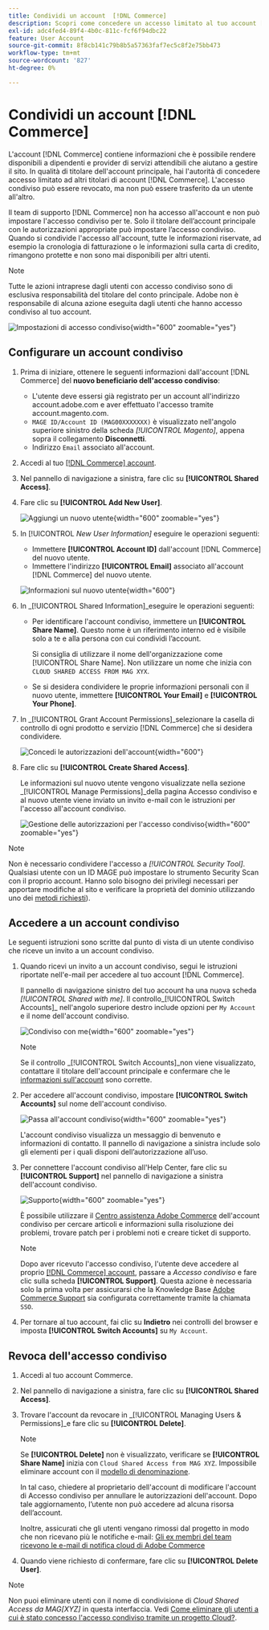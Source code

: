 ```yaml
---
title: Condividi un account  [!DNL Commerce]
description: Scopri come concedere un accesso limitato al tuo account [!DNL Commerce] per altri [!DNL Commerce] titolari di account.
exl-id: adc4fed4-89f4-4b0c-811c-fcf6f94dbc22
feature: User Account
source-git-commit: 8f8cb141c79b8b5a57363faf7ec5c8f2e75bb473
workflow-type: tm+mt
source-wordcount: '827'
ht-degree: 0%

---
```


# Condividi un account [!DNL Commerce]

L&#39;account [!DNL Commerce] contiene informazioni che è possibile rendere disponibili a dipendenti e provider di servizi attendibili che aiutano a gestire il sito. In qualità di titolare dell&#39;account principale, hai l&#39;autorità di concedere accesso limitato ad altri titolari di account [!DNL Commerce]. L&#39;accesso condiviso può essere revocato, ma non può essere trasferito da un utente all&#39;altro.

Il team di supporto [!DNL Commerce] non ha accesso all&#39;account e non può impostare l&#39;accesso condiviso per te. Solo il titolare dell’account principale con le autorizzazioni appropriate può impostare l’accesso condiviso. Quando si condivide l&#39;accesso all&#39;account, tutte le informazioni riservate, ad esempio la cronologia di fatturazione o le informazioni sulla carta di credito, rimangono protette e non sono mai disponibili per altri utenti.

>[!NOTE]
>
>Tutte le azioni intraprese dagli utenti con accesso condiviso sono di esclusiva responsabilità del titolare del conto principale. Adobe non è responsabile di alcuna azione eseguita dagli utenti che hanno accesso condiviso al tuo account.

![Impostazioni di accesso condiviso](./assets/shared-access.png){width="600" zoomable="yes"}

## Configurare un account condiviso

1. Prima di iniziare, ottenere le seguenti informazioni dall&#39;account [!DNL Commerce] del **nuovo beneficiario dell&#39;accesso condiviso**:

   - L&#39;utente deve essersi già registrato per un account all&#39;indirizzo account.adobe.com e aver effettuato l&#39;accesso tramite account.magento.com.
   - `MAGE ID/Account ID (MAG00XXXXXXX)` è visualizzato nell&#39;angolo superiore sinistro della scheda _[!UICONTROL Magento]_, appena sopra il collegamento **Disconnetti**.
   - Indirizzo `Email` associato all&#39;account.

1. Accedi al tuo [[!DNL Commerce] account](commerce-account-create.md).

1. Nel pannello di navigazione a sinistra, fare clic su **[!UICONTROL Shared Access]**.

1. Fare clic su **[!UICONTROL Add New User]**.

   ![Aggiungi un nuovo utente](./assets/shared-access-add.png){width="600" zoomable="yes"}

1. In [!UICONTROL _New User Information]_ eseguire le operazioni seguenti:

   - Immettere **[!UICONTROL Account ID]** dall&#39;account [!DNL Commerce] del nuovo utente.
   - Immettere l&#39;indirizzo **[!UICONTROL Email]** associato all&#39;account [!DNL Commerce] del nuovo utente.

   ![Informazioni sul nuovo utente](./assets/shared-new-user.png){width="600"}

1. In _[!UICONTROL Shared Information]_eseguire le operazioni seguenti:

   - Per identificare l&#39;account condiviso, immettere un **[!UICONTROL Share Name]**. Questo nome è un riferimento interno ed è visibile solo a te e alla persona con cui condividi l’account.

     Si consiglia di utilizzare il nome dell&#39;organizzazione come [!UICONTROL Share Name]. Non utilizzare un nome che inizia con `CLOUD SHARED ACCESS FROM MAG XYX`.
   - Se si desidera condividere le proprie informazioni personali con il nuovo utente, immettere **[!UICONTROL Your Email]** e **[!UICONTROL Your Phone]**.

1. In _[!UICONTROL Grant Account Permissions]_selezionare la casella di controllo di ogni prodotto e servizio [!DNL Commerce] che si desidera condividere.

   ![Concedi le autorizzazioni dell&#39;account](./assets/shared-permissions.png){width="600"}

1. Fare clic su **[!UICONTROL Create Shared Access]**.

   Le informazioni sul nuovo utente vengono visualizzate nella sezione _[!UICONTROL Manage Permissions]_della pagina Accesso condiviso e al nuovo utente viene inviato un invito e-mail con le istruzioni per l&#39;accesso all&#39;account condiviso.

   ![Gestione delle autorizzazioni per l&#39;accesso condiviso](./assets/shared-manage-permissions.png){width="600" zoomable="yes"}

>[!NOTE]
>
>Non è necessario condividere l&#39;accesso a _[!UICONTROL Security Tool]_. Qualsiasi utente con un ID MAGE può impostare lo strumento Security Scan con il proprio account. Hanno solo bisogno dei privilegi necessari per apportare modifiche al sito e verificare la proprietà del dominio utilizzando uno dei [metodi richiesti](https://experienceleague.adobe.com/en/docs/commerce-admin/systems/security/security-scan)).

## Accedere a un account condiviso

Le seguenti istruzioni sono scritte dal punto di vista di un utente condiviso che riceve un invito a un account condiviso.

1. Quando ricevi un invito a un account condiviso, segui le istruzioni riportate nell&#39;e-mail per accedere al tuo account [!DNL Commerce].

   Il pannello di navigazione sinistro del tuo account ha una nuova scheda _[!UICONTROL Shared with me]_. Il controllo_[!UICONTROL Switch Accounts]_ nell&#39;angolo superiore destro include opzioni per `My Account` e il nome dell&#39;account condiviso.

   ![Condiviso con me](./assets/shared-with-me.png){width="600" zoomable="yes"}

   >[!NOTE]
   >
   >   Se il controllo _[!UICONTROL Switch Accounts]_non viene visualizzato, contattare il titolare dell&#39;account principale e confermare che le [informazioni sull&#39;account](#set-up-a-shared-account) sono corrette.


1. Per accedere all&#39;account condiviso, impostare **[!UICONTROL Switch Accounts]** sul nome dell&#39;account condiviso.

   ![Passa all&#39;account condiviso](./assets/shared-switch.png){width="600" zoomable="yes"}

   L&#39;account condiviso visualizza un messaggio di benvenuto e informazioni di contatto. Il pannello di navigazione a sinistra include solo gli elementi per i quali disponi dell’autorizzazione all’uso.

1. Per connettere l&#39;account condiviso all&#39;Help Center, fare clic su **[!UICONTROL Support]** nel pannello di navigazione a sinistra dell&#39;account condiviso.

   ![Supporto](./assets/shared-support.png){width="600" zoomable="yes"}

   È possibile utilizzare il [Centro assistenza Adobe Commerce](https://experienceleague.adobe.com/en/docs/commerce-knowledge-base/kb/overview.html) dell&#39;account condiviso per cercare articoli e informazioni sulla risoluzione dei problemi, trovare patch per i problemi noti e creare ticket di supporto.

   >[!NOTE]
   >
   >Dopo aver ricevuto l&#39;accesso condiviso, l&#39;utente deve accedere al proprio [[!DNL Commerce] account](https://account.magento.com/customer/account/login), passare a _Accesso condiviso_ e fare clic sulla scheda **[!UICONTROL Support]**. Questa azione è necessaria solo la prima volta per assicurarsi che la Knowledge Base [Adobe Commerce Support](https://experienceleague.adobe.com/en/docs/commerce-knowledge-base/kb/overview.html) sia configurata correttamente tramite la chiamata `SSO`.

1. Per tornare al tuo account, fai clic su **Indietro** nei controlli del browser e imposta **[!UICONTROL Switch Accounts]** su `My Account`.

## Revoca dell&#39;accesso condiviso

1. Accedi al tuo account Commerce.

1. Nel pannello di navigazione a sinistra, fare clic su **[!UICONTROL Shared Access]**.

1. Trovare l&#39;account da revocare in _[!UICONTROL Managing Users & Permissions]_e fare clic su **[!UICONTROL Delete]**.

   >[!NOTE]
   >
   > Se **[!UICONTROL Delete]** non è visualizzato, verificare se **[!UICONTROL Share Name]** inizia con `Cloud Shared Access from MAG XYZ`. Impossibile eliminare account con il [modello di denominazione](https://experienceleague.adobe.com/en/docs/commerce-knowledge-base/kb/help-center-guide/magento-help-center-user-guide#remove-cloud-shared-access-users).
   > 
   > In tal caso, chiedere al proprietario dell&#39;account di modificare l&#39;account di Accesso condiviso per annullare le autorizzazioni dell&#39;account. Dopo tale aggiornamento, l’utente non può accedere ad alcuna risorsa dell’account.
   >
   > Inoltre, assicurati che gli utenti vengano rimossi dal progetto in modo che non ricevano più le notifiche e-mail: [Gli ex membri del team ricevono le e-mail di notifica cloud di Adobe Commerce](https://experienceleague.adobe.com/en/docs/commerce-knowledge-base/kb/troubleshooting/miscellaneous/former-teammembers-receive-cloud-notification-emails.html)


1. Quando viene richiesto di confermare, fare clic su **[!UICONTROL Delete User]**.

>[!NOTE]
>
>Non puoi eliminare utenti con il nome di condivisione di _Cloud Shared Access da MAG[XYZ]_ in questa interfaccia. Vedi [Come eliminare gli utenti a cui è stato concesso l&#39;accesso condiviso tramite un progetto Cloud?](https://experienceleague.adobe.com/en/docs/commerce-knowledge-base/kb/help-center-guide/magento-help-center-user-guide.html?lang=en#remove-cloud-shared-access-users).
